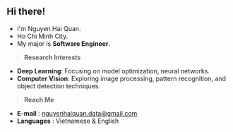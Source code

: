 ## Hi there!
- I'm Nguyen Hai Quan.
- Ho Chi Minh City.
- My major is <b>Software Engineer</b>.
 <!-- - Currently pursuing research in <b>Computer Vision</b> and <b>Deep Learning</b>.-->
 <!-- - Open to collaborating on exciting <b>projects</b> related to software development, AI, and machine learning. -->

> **Research Interests**
- <b>Deep Learning</b>: Focusing on model optimization, neural networks.
- <b>Computer Vision</b>: Exploring image processing, pattern recognition, and object detection techniques.
  
> **Reach Me**
- <b>E-mail</b> : nguyenhaiquan.data@gmail.com
- <b>Languages</b> : Vietnamese & English
 <!-- - **E-mail** : quannvhqe180068@fpt.edu.vn -->
